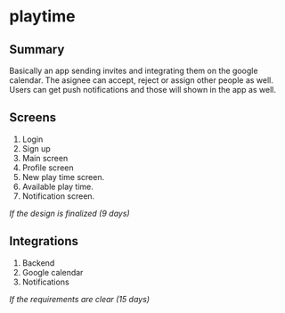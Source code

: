 # playtime

## Summary

Basically an app sending invites and integrating them on the google calendar. The asignee can accept, reject or assign other people as well. Users can get push notifications and those will shown in the app as well.

## Screens

1. Login
2. Sign up
3. Main screen
4. Profile screen
5. New play time screen.
6. Available play time.
7. Notification screen.

*If the design is finalized (9 days)*

## Integrations

1. Backend
2. Google calendar
3. Notifications

*If the requirements are clear (15 days)*
